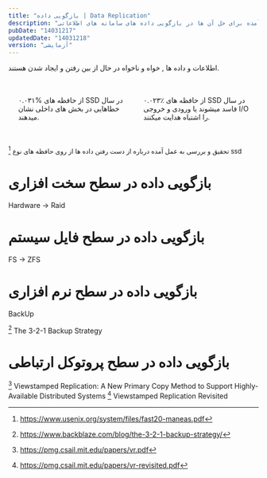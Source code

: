 ```yaml
---
title: "بازگویی داده | Data Replication"
description: "نویسه ای درباره ی مشکلات موجود و راه حل های بوجود آمده برای حل آن ها در بازگویی داده های سامانه های اطلاعاتی."
pubDate: "14031217"
updatedDate: "14031218"
version: "آزمایشی"
---
```

<style>
    .custom-bazgooii-ssd{
        display:grid;
        grid-template-columns: 1fr 1fr;
        gap:1rem;
        padding:.5rem;
    }
    @media screen and (max-width: 540px) {
        .custom-bazgooii-ssd{
            grid-template-columns: 1fr;
        }
    }
    .custom-bazgooii-ssd p{
        padding:.75rem;
        border:2px solid var(--text);
        border-radius:.75rem;
    }
    .small-span{font-size:small;}

</style>

اطلاعات و داده ها , خواه و ناخواه در حال از بین رفتن و ایجاد شدن هستند.


<div class="custom-bazgooii-ssd">

۰.۰۳۱% از حافظه های SSD در سال خطاهایی در بخش های داخلی نشان میدهند.

۰.۰۲۳٪ از حافظه های SSD در سال فاسد میشوند یا ورودی و خروجی I/O را اشتباه هدایت میکنند.

</div>

[^1]
<span class="small-span">
تحقیق و بررسی به عمل آمده درباره از دست رفتن داده ها از روی حافظه های نوع ssd
</span>




# بازگویی داده در سطح سخت افزاری
Hardware -> Raid

# بازگویی داده در سطح فایل سیستم
FS -> ZFS

# بازگویی داده در سطح نرم افزاری
BackUp

[^100] The 3-2-1 Backup Strategy

# بازگویی داده در سطح پروتوکل ارتباطی

[^101] Viewstamped Replication: A New Primary Copy Method to Support Highly-Available Distributed Systems
[^102] Viewstamped Replication Revisited















[^1]: https://www.usenix.org/system/files/fast20-maneas.pdf
[^100]: https://www.backblaze.com/blog/the-3-2-1-backup-strategy/
[^101]: https://pmg.csail.mit.edu/papers/vr.pdf
[^102]: https://pmg.csail.mit.edu/papers/vr-revisited.pdf